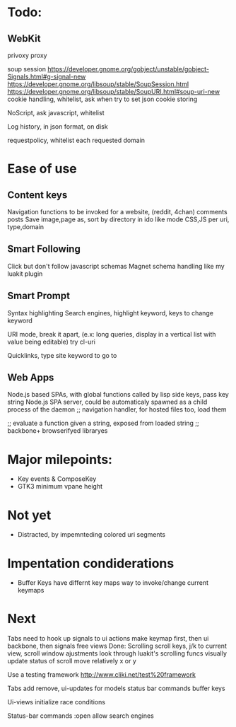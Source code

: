 # Todo:

## WebKit
privoxy proxy

soup session
https://developer.gnome.org/gobject/unstable/gobject-Signals.html#g-signal-new
https://developer.gnome.org/libsoup/stable/SoupSession.html
https://developer.gnome.org/libsoup/stable/SoupURI.html#soup-uri-new
cookie handling, whitelist, ask when try to set
json cookie storing

NoScript, ask javascript, whitelist

Log history, in json format, on disk

requestpolicy, whitelist each requested domain

# Ease of use

## Content keys
Navigation functions to be invoked for a website, (reddit, 4chan) comments posts
Save image,page as, sort by directory in ido like mode
CSS,JS per uri, type,domain

## Smart Following
Click but don't follow javascript schemas
Magnet schema handling like my luakit plugin

## Smart Prompt
Syntax highlighting
Search engines, highlight keyword, keys to change keyword

URI mode, break it apart, (e.x: long queries, display in a vertical list with
value being editable)
try cl-uri

Quicklinks, type site keyword to go to

## Web Apps
Node.js based SPAs, with global functions called by lisp side keys, pass key string
Node.js SPA server, could be automaticaly spawned as a child process of the daemon
;; navigation handler, for hosted files too, load them

;; evaluate a function given a string, exposed from loaded string
;; backbone+ browserifyed libraryes

<!--  -->


# Major milepoints:
* Key events & ComposeKey
* GTK3 minimum vpane height

# Not yet
* Distracted, by impemnteding colored uri segments

# Impentation condiderations
* Buffer Keys
  have differnt key maps way to invoke/change current keymaps

# Next
Tabs
    need to hook up signals to ui actions
    make keymap first, then ui backbone, then signals
    free views
Done: Scrolling
    scroll keys, j/k to current view, scroll window ajustments
    look through luakit's scrolling funcs
    visually update status of scroll
    move relatively x or y

Use a testing framework
http://www.cliki.net/test%20framework

Tabs
    add remove, ui-updates for models
    status bar commands
    buffer keys

Ui-views
    initialize race conditions

Status-bar commands
    :open allow search engines
